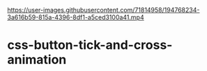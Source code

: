 

https://user-images.githubusercontent.com/71814958/194768234-3a616b59-815a-4396-8df1-a5ced3100a41.mp4

# css-button-tick-and-cross-animation
